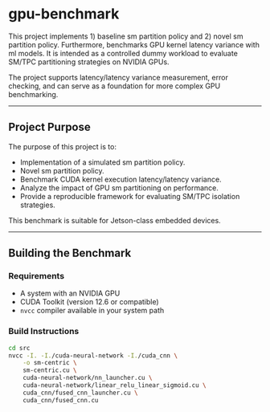 # gpu-benchmark

This project implements 1) baseline sm partition policy and 2) novel sm partition policy. Furthermore, benchmarks GPU kernel latency variance with ml models. It is intended as a controlled dummy workload to evaluate SM/TPC partitioning strategies on NVIDIA GPUs.

The project supports latency/latency variance measurement, error checking, and can serve as a foundation for more complex GPU benchmarking.

---

## Project Purpose

The purpose of this project is to:

- Implementation of a simulated sm partition policy.
- Novel sm partition policy.
- Benchmark CUDA kernel execution latency/latency variance.
- Analyze the impact of GPU sm partitioning on performance.
- Provide a reproducible framework for evaluating SM/TPC isolation strategies.

This benchmark is suitable for Jetson-class embedded devices.

---

## Building the Benchmark

### Requirements

- A system with an NVIDIA GPU
- CUDA Toolkit (version 12.6 or compatible)
- `nvcc` compiler available in your system path

### Build Instructions
```sh
cd src
nvcc -I. -I./cuda-neural-network -I./cuda_cnn \
    -o sm-centric \
    sm-centric.cu \
    cuda-neural-network/nn_launcher.cu \
    cuda-neural-network/linear_relu_linear_sigmoid.cu \
    cuda_cnn/fused_cnn_launcher.cu \
    cuda_cnn/fused_cnn.cu
```
